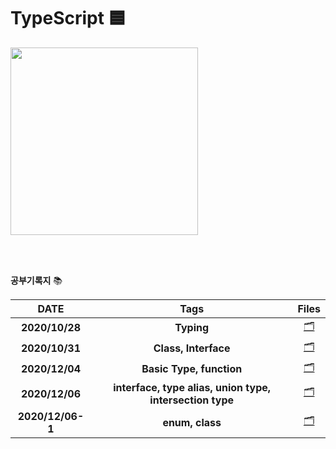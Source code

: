 # TypeScript 🟦



<img src="https://user-images.githubusercontent.com/48006103/97319793-8b946100-18b0-11eb-938a-90aacea82c1d.png" width=300px height=300px>

</br></br>



**공부기록지** 📚

|       DATE       |                           Tags                           |                            Files                             |
| :--------------: | :------------------------------------------------------: | :----------------------------------------------------------: |
|  **2020/10/28**  |                        **Typing**                        | [🗂](https://github.com/holim0/Front_End_Study/blob/master/README_Directory/TS/20201028.md) |
|  **2020/10/31**  |                   **Class, Interface**                   | [🗂](https://github.com/holim0/Front_End_Study/blob/master/README_Directory/TS/20201031.md) |
|  **2020/12/04**  |                 **Basic Type, function**                 | [🗂](https://github.com/holim0/Front_End_Study/blob/master/README_Directory/TS/20201204.md) |
|  **2020/12/06**  | **interface, type alias, union type, intersection type** | [🗂](https://github.com/holim0/Front_End_Study/blob/master/README_Directory/TS/20201206.md) |
| **2020/12/06-1** |                     **enum, class**                      | [🗂](https://github.com/holim0/Front_End_Study/blob/master/README_Directory/TS/20201206-1.md) |





</br></br>


